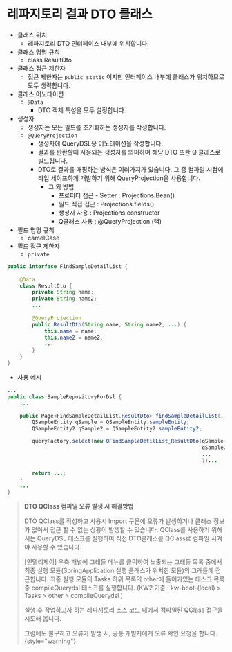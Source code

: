 # 레파지토리 결과 DTO 클래스

- 클래스 위치
    - 레파지토리 DTO 인터페이스 내부에 위치합니다.
- 클래스 명명 규칙
    - class ResultDto
- 클래스 접근 제한자
    - 접근 제한자는 `public static` 이지만 인터페이스 내부에 클래스가 위치하므로 모두 생략합니다.
- 클래스 어노테이션
    - `@Data`
        - DTO 객체 특성을 모두 설정합니다.
- 생성자
    - 생성자는 모든 필드를 초기화하는 생성자를 작성합니다.
    - `@QueryProjection`
        - 생성자에 QueryDSL용 어노테이션을 작성합니다.
        - 결과를 반환할때 사용되는 생성자를 의미하며 해당 DTO 또한 Q 클래스로 빌드됩니다.
        - DTO로 결과를 매핑하는 방식은 여러가지가 있습니다. 그 중 컴파일 시점에 타입 세이프하게 개발하기 위해 QueryProjection을 사용합니다.
            - 그 외 방법
                - 프로퍼티 접근 - Setter : Projections.Bean()
                - 필드 직접 접근 : Projections.fields()
                - 생성자 사용 : Projections.constructor
                - Q클래스 사용 : @QueryProjection (택)
- 필드 명명 규칙
    - camelCase
- 필드 접근 제한자
    - `private`

```java
public interface FindSampleDetailList {
	
	@Data
	class ResultDto	{
		private String name;
		private String name2;
		...
		
		@QueryProjection
		public ResultDto(String name, String name2, ...) {
			this.name = name;
			this.name2 = name2;
			...
		}
	}
}
```

- 사용 예시

```java
...
public class SampleRepositoryForDsl {
	...

	public Page<FindSampleDetailList.ResultDto> findSampleDetailList(...) throws Exception {
		QSampleEntity qSample = QSampleEntity.sampleEntity;
		QSampleEntity2 qSample2 = QSampleEntity2.sampleEntity2;

		queryFactory.select(new QFindSampleDetilList_ResultDto(qSample.name,
                                                               qSample2.name,
                                                               ...
                                                               ))...

		return ...;
	}
	...
}
```

> **DTO QClass 컴파일 오류 발생 시 해결방법**
> 
> DTO QClass를 작성하고 사용시 Import 구문에 오류가 발생하거나 클래스 정보가 없어서 접근 할 수 없는 상황이 발생할 수 있습니다. QClass를 사용하기 위해서는 QueryDSL 태스크를 실행하여 직접 DTO클래스를 QClass로 컴파일 시켜야 사용할 수 있습니다.
> 
> \[인텔리제이\] 우측 패널에 그래들 메뉴를 클릭하여 노출되는 그래들 목록 중에서 최종 실행 모듈(SpringApplication 실행 클래스가 위치한 모듈)의 그래들에 접근합니다. 최종 실행 모듈의 Tasks 하위 목록의 other에 들어가있는 태스크 목록 중 compileQuerydsl 태스크를 실행합니다. (KW2 기준 : kw-boot-(local) > Tasks > other > compileQuerydsl )
> 
> 실행 후 작업하고자 하는 레파지토리 소스 코드 내에서 컴파일된 QClass 접근을 시도해 봅니다.
> 
> 그럼에도 불구하고 오류가 발생 시, 공통 개발자에게 오류 확인 요청을 합니다.
{style="warning"}

  

  

  

  
